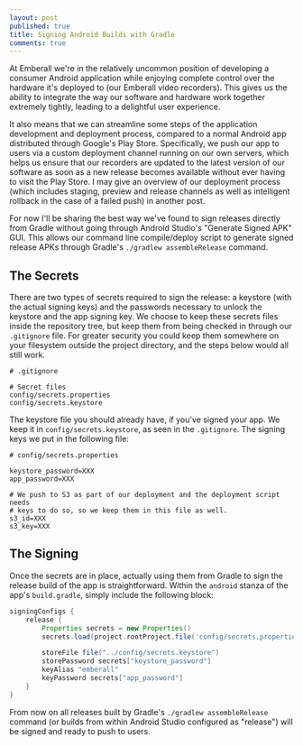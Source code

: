 ```yaml
---
layout: post
published: true
title: Signing Android Builds with Gradle
comments: true
---
```

At Emberall we're in the relatively uncommon position of developing a consumer Android application while enjoying complete control over the hardware it's deployed to (our Emberall video recorders). This gives us the ability to integrate the way our software and hardware work together extremely tightly, leading to a delightful user experience.

It also means that we can streamline some steps of the application development and deployment process, compared to a normal Android app distributed through Google's Play Store. Specifically, we push our app to users via a custom deployment channel running on our own servers, which helps us ensure that our recorders are updated to the latest version of our software as soon as a new release becomes available without ever having to visit the Play Store. I may give an overview of our deployment process (which includes staging, preview and release channels as well as intelligent rollback in the case of a failed push) in another post.

For now I'll be sharing the best way we've found to sign releases directly from Gradle without going through Android Studio's "Generate Signed APK" GUI. This allows our command line compile/deploy script to generate signed release APKs through Gradle's `./gradlew assembleRelease` command.

## The Secrets
There are two types of secrets required to sign the release: a keystore (with the actual signing keys) and the passwords necessary to unlock the keystore and the app signing key. We choose to keep these secrets files inside the repository tree, but keep them from being checked in through our `.gitignore` file. For greater security you could keep them somewhere on your filesystem outside the project directory, and the steps below would all still work.

```gitignore
# .gitignore

# Secret files
config/secrets.properties
config/secrets.keystore
```

The keystore file you should already have, if you've signed your app. We keep it in `config/secrets.keystore`, as seen in the `.gitignore`. The signing keys we put in the following file:

```jproperties
# config/secrets.properties

keystore_password=XXX
app_password=XXX

# We push to S3 as part of our deployment and the deployment script needs 
# keys to do so, so we keep them in this file as well.
s3_id=XXX
s3_key=XXX
```

## The Signing
Once the secrets are in place, actually using them from Gradle to sign the release build of the app is straightforward. Within the `android` stanza of the app's `build.gradle`, simply include the following block:

```groovy
signingConfigs {
    release {
        Properties secrets = new Properties()
        secrets.load(project.rootProject.file('config/secrets.properties').newDataInputStream())

        storeFile file("../config/secrets.keystore")
        storePassword secrets["keystore_password"]
        keyAlias "emberall"
        keyPassword secrets["app_password"]
    }
}
```

From now on all releases built by Gradle's `./gradlew assembleRelease` command (or builds from within Android Studio configured as "release") will be signed and ready to push to users.